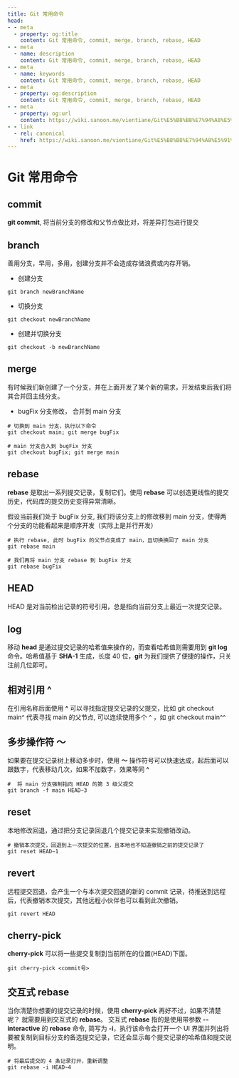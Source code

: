 ```yaml
---
title: Git 常用命令
head:
- - meta
  - property: og:title
    content: Git 常用命令, commit, merge, branch, rebase, HEAD
- - meta
  - name: description
    content: Git 常用命令, commit, merge, branch, rebase, HEAD
- - meta
  - name: keywords
    content: Git 常用命令, commit, merge, branch, rebase, HEAD
- - meta
  - property: og:description
    content: Git 常用命令, commit, merge, branch, rebase, HEAD
- - meta
  - property: og:url
    content: https://wiki.sanoon.me/vientiane/Git%E5%B8%B8%E7%94%A8%E5%91%BD%E4%BB%A4
- - link
  - rel: canonical
    href: https://wiki.sanoon.me/vientiane/Git%E5%B8%B8%E7%94%A8%E5%91%BD%E4%BB%A4
---
```


# Git 常用命令

## commit 
**git commit**, 将当前分支的修改和父节点做比对，将差异打包进行提交


## branch
善用分支，早用，多用，创建分支并不会造成存储浪费或内存开销。

* 创建分支
```shell
git branch newBranchName
```

* 切换分支
```shell
git checkout newBranchName
```

* 创建并切换分支
```shell
git checkout -b newBranchName
```

## merge
有时候我们新创建了一个分支，并在上面开发了某个新的需求，开发结束后我们将其合并回主线分支。

* bugFix 分支修改， 合并到 main 分支
```shell
# 切换到 main 分支，执行以下命令
git checkout main; git merge bugFix

# main 分支合入到 bugFix 分支
git checkout bugFix; git merge main
```

## rebase
**rebase** 是取出一系列提交记录，复制它们。使用 **rebase** 可以创造更线性的提交历史，代码库的提交历史变得异常清晰。

假设当前我们处于 bugFix 分支, 我们将该分支上的修改移到 main 分支，使得两个分支的功能看起来是顺序开发（实际上是并行开发）
```shell
# 执行 rebase, 此时 bugFix 的父节点变成了 main，且切换换回了 main 分支
git rebase main

# 我们再将 main 分支 rebase 到 bugFix 分支
git rebase bugFix
```

## HEAD
HEAD 是对当前检出记录的符号引用，总是指向当前分支上最近一次提交记录。

## log
移动 **head** 是通过提交记录的哈希值来操作的，而查看哈希值则需要用到 **git log** 命令。哈希值基于 **SHA-1** 生成，长度 40 位，**git** 为我们提供了便捷的操作，只关注前几位即可。

## 相对引用 **^**
在引用名称后面使用 **^** 可以寻找指定提交记录的父提交，比如 git checkout main^ 代表寻找 main 的父节点, 可以连续使用多个 ^ ，如 git checkout main^^ 

## 多步操作符 **～**
如果要在提交记录树上移动多步时，使用 **～** 操作符号可以快速达成，起后面可以跟数字，代表移动几次，如果不加数字，效果等同 **^**
```shell
#  将 main 分支强制指向 HEAD 的第 3 级父提交
git branch -f main HEAD~3
```

## reset
本地修改回退，通过把分支记录回退几个提交记录来实现撤销改动。

```shell
# 撤销本次提交，回退到上一次提交的位置，且本地也不知道撤销之前的提交记录了
git reset HEAD~1
```

## revert
远程提交回退，会产生一个与本次提交回退的新的 commit 记录，待推送到远程后，代表撤销本次提交，其他远程小伙伴也可以看到此次撤销。
```shell
git revert HEAD
```

## cherry-pick
**cherry-pick** 可以将一些提交复制到当前所在的位置(HEAD)下面。
```shell
git cherry-pick <commit号>
```

## 交互式 rebase
当你清楚你想要的提交记录的时候，使用 **cherry-pick** 再好不过，如果不清楚呢？ 就需要用到交互式的 **rebase**。
交互式 **rebase** 指的是使用带参数 **--interactive** 的 **rebase** 命令, 简写为 **-i**，执行该命令会打开一个 UI 界面并列出将要被复制到目标分支的备选提交记录，它还会显示每个提交记录的哈希值和提交说明。
```shell
# 将最后提交的 4 条记录打开，重新调整
git rebase -i HEAD~4
```
    
